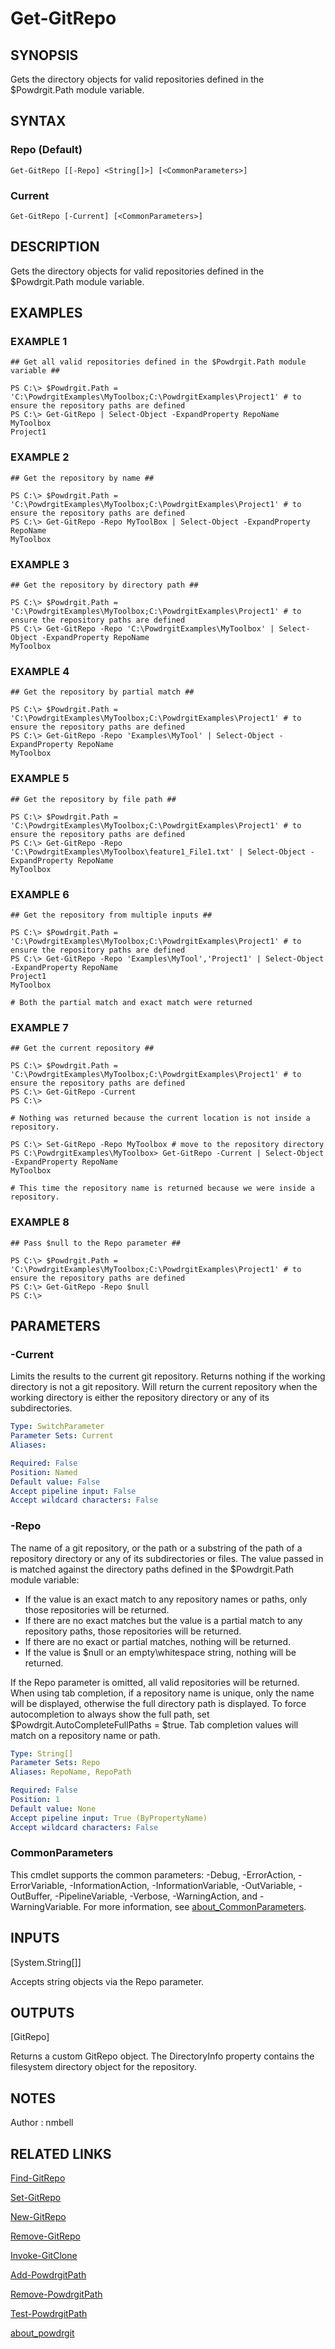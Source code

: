 # Get-GitRepo

## SYNOPSIS
Gets the directory objects for valid repositories defined in the $Powdrgit.Path module variable.

## SYNTAX

### Repo (Default)
```
Get-GitRepo [[-Repo] <String[]>] [<CommonParameters>]
```

### Current
```
Get-GitRepo [-Current] [<CommonParameters>]
```

## DESCRIPTION
Gets the directory objects for valid repositories defined in the $Powdrgit.Path module variable.

## EXAMPLES

### EXAMPLE 1
```
## Get all valid repositories defined in the $Powdrgit.Path module variable ##

PS C:\> $Powdrgit.Path = 'C:\PowdrgitExamples\MyToolbox;C:\PowdrgitExamples\Project1' # to ensure the repository paths are defined
PS C:\> Get-GitRepo | Select-Object -ExpandProperty RepoName
MyToolbox
Project1
```

### EXAMPLE 2
```
## Get the repository by name ##

PS C:\> $Powdrgit.Path = 'C:\PowdrgitExamples\MyToolbox;C:\PowdrgitExamples\Project1' # to ensure the repository paths are defined
PS C:\> Get-GitRepo -Repo MyToolBox | Select-Object -ExpandProperty RepoName
MyToolbox
```

### EXAMPLE 3
```
## Get the repository by directory path ##

PS C:\> $Powdrgit.Path = 'C:\PowdrgitExamples\MyToolbox;C:\PowdrgitExamples\Project1' # to ensure the repository paths are defined
PS C:\> Get-GitRepo -Repo 'C:\PowdrgitExamples\MyToolbox' | Select-Object -ExpandProperty RepoName
MyToolbox
```

### EXAMPLE 4
```
## Get the repository by partial match ##

PS C:\> $Powdrgit.Path = 'C:\PowdrgitExamples\MyToolbox;C:\PowdrgitExamples\Project1' # to ensure the repository paths are defined
PS C:\> Get-GitRepo -Repo 'Examples\MyTool' | Select-Object -ExpandProperty RepoName
MyToolbox
```

### EXAMPLE 5
```
## Get the repository by file path ##

PS C:\> $Powdrgit.Path = 'C:\PowdrgitExamples\MyToolbox;C:\PowdrgitExamples\Project1' # to ensure the repository paths are defined
PS C:\> Get-GitRepo -Repo 'C:\PowdrgitExamples\MyToolbox\feature1_File1.txt' | Select-Object -ExpandProperty RepoName
MyToolbox
```

### EXAMPLE 6
```
## Get the repository from multiple inputs ##

PS C:\> $Powdrgit.Path = 'C:\PowdrgitExamples\MyToolbox;C:\PowdrgitExamples\Project1' # to ensure the repository paths are defined
PS C:\> Get-GitRepo -Repo 'Examples\MyTool','Project1' | Select-Object -ExpandProperty RepoName
Project1
MyToolbox

# Both the partial match and exact match were returned
```

### EXAMPLE 7
```
## Get the current repository ##

PS C:\> $Powdrgit.Path = 'C:\PowdrgitExamples\MyToolbox;C:\PowdrgitExamples\Project1' # to ensure the repository paths are defined
PS C:\> Get-GitRepo -Current
PS C:\>

# Nothing was returned because the current location is not inside a repository.

PS C:\> Set-GitRepo -Repo MyToolbox # move to the repository directory
PS C:\PowdrgitExamples\MyToolbox> Get-GitRepo -Current | Select-Object -ExpandProperty RepoName
MyToolbox

# This time the repository name is returned because we were inside a repository.
```

### EXAMPLE 8
```
## Pass $null to the Repo parameter ##

PS C:\> $Powdrgit.Path = 'C:\PowdrgitExamples\MyToolbox;C:\PowdrgitExamples\Project1' # to ensure the repository paths are defined
PS C:\> Get-GitRepo -Repo $null
PS C:\>
```

## PARAMETERS

### -Current
Limits the results to the current git repository.
Returns nothing if the working directory is not a git repository.
Will return the current repository when the working directory is either the repository directory or any of its subdirectories.

```yaml
Type: SwitchParameter
Parameter Sets: Current
Aliases:

Required: False
Position: Named
Default value: False
Accept pipeline input: False
Accept wildcard characters: False
```

### -Repo
The name of a git repository, or the path or a substring of the path of a repository directory or any of its subdirectories or files.
The value passed in is matched against the directory paths defined in the $Powdrgit.Path module variable:
  - If the value is an exact match to any repository names or paths, only those repositories will be returned.
  - If there are no exact matches but the value is a partial match to any repository paths, those repositories will be returned.
  - If there are no exact or partial matches, nothing will be returned.
  - If the value is $null or an empty\whitespace string, nothing will be returned.

If the Repo parameter is omitted, all valid repositories will be returned.
When using tab completion, if a repository name is unique, only the name will be displayed, otherwise the full directory path is displayed.
To force autocompletion to always show the full path, set $Powdrgit.AutoCompleteFullPaths = $true.
Tab completion values will match on a repository name or path.

```yaml
Type: String[]
Parameter Sets: Repo
Aliases: RepoName, RepoPath

Required: False
Position: 1
Default value: None
Accept pipeline input: True (ByPropertyName)
Accept wildcard characters: False
```

### CommonParameters
This cmdlet supports the common parameters: -Debug, -ErrorAction, -ErrorVariable, -InformationAction, -InformationVariable, -OutVariable, -OutBuffer, -PipelineVariable, -Verbose, -WarningAction, and -WarningVariable. For more information, see [about_CommonParameters](http://go.microsoft.com/fwlink/?LinkID=113216).

## INPUTS

[System.String[]]

Accepts string objects via the Repo parameter.

## OUTPUTS

[GitRepo]

Returns a custom GitRepo object. The DirectoryInfo property contains the filesystem directory object for the repository.

## NOTES
Author : nmbell

## RELATED LINKS

[Find-GitRepo](Find-GitRepo.md)

[Set-GitRepo](Set-GitRepo.md)

[New-GitRepo](New-GitRepo.md)

[Remove-GitRepo](Remove-GitRepo.md)

[Invoke-GitClone](Invoke-GitClone.md)

[Add-PowdrgitPath](Add-PowdrgitPath.md)

[Remove-PowdrgitPath](Remove-PowdrgitPath.md)

[Test-PowdrgitPath](Test-PowdrgitPath.md)

[about_powdrgit](about_powdrgit.md)



